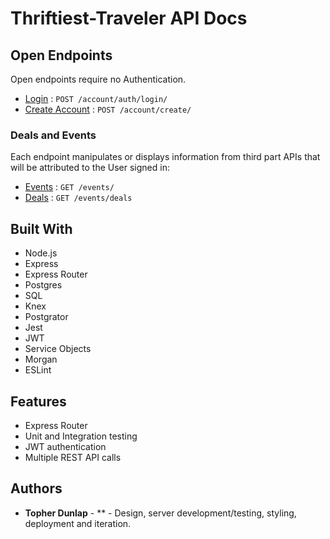 
# Thriftiest-Traveler API Docs

## Open Endpoints
Open endpoints require no Authentication.

* [Login](login.md) : `POST /account/auth/login/`
* [Create Account](create.md) : `POST /account/create/`

### Deals and Events
Each endpoint manipulates or displays information from third part APIs that will be
attributed to the User signed in:

* [Events](events.md) : `GET /events/`
* [Deals](deals.md) : `GET /events/deals`

## Built With
* Node.js
* Express
* Express Router
* Postgres
* SQL
* Knex
* Postgrator
* Jest
* JWT
* Service Objects
* Morgan
* ESLint


## Features
* Express Router
* Unit and Integration testing
* JWT authentication
* Multiple REST API calls


## Authors
* **Topher Dunlap** - ** - Design, server development/testing, styling, deployment and iteration.

